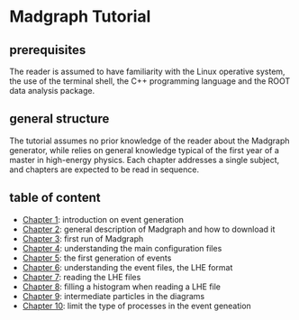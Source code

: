 # Madgraph Tutorial

## prerequisites

The reader is assumed to have familiarity with the Linux operative system,
the use of the terminal shell,
the C++ programming language and the ROOT data analysis package.

## general structure

The tutorial assumes no prior knowledge of the reader
about the Madgraph generator,
while relies on general knowledge
typical of the first year of a master in high-energy physics.
Each chapter addresses a single subject,
and chapters are expected to be read in sequence.

## table of content

  * [Chapter 1](01_intro.md): introduction on event generation
  * [Chapter 2](02_mg.md): general description of Madgraph and
    how to download it
  * [Chapter 3](03_firstRun.md): first run of Madgraph
  * [Chapter 4](04_cfg.md): understanding the main configuration files
  * [Chapter 5](05_gen.md): the first generation of events
  * [Chapter 6](06_LHE.md): understanding the event files, the LHE format
  * [Chapter 7](07_read.md): reading the LHE files
  * [Chapter 8](08_plot.md): filling a histogram when reading a LHE file
  * [Chapter 9](08_inter.md): intermediate particles in the diagrams
  * [Chapter 10](10_specify.md): limit the type of processes in the event geneation
